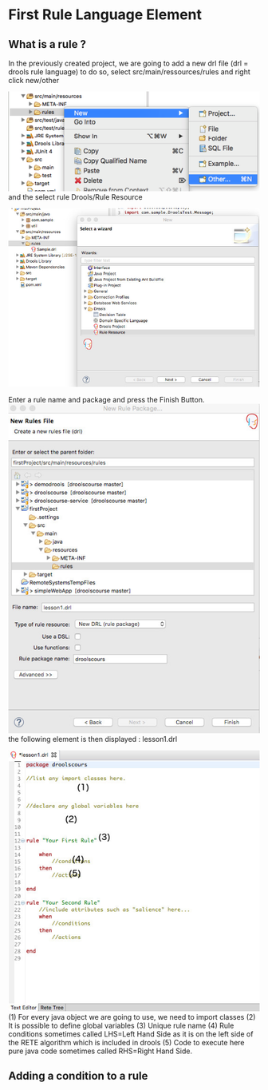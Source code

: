 #  First Rule Language Element


## What is a rule ?
In the previously created project, we are going to add a new drl file (drl = drools rule language)
to do so, select src/main/ressources/rules and right click new/other

![](drools/lesson1_fig0.png)
and the select rule Drools/Rule Resource

![](drools/lesson1_fig1.jpeg)

Enter a rule name and package and press the Finish Button.
![](drools/lesson1_fig2.jpeg)
the following element is then displayed : lesson1.drl

![](drools/lesson1_fig3.jpeg)
(1) For every java object we are going to use, we need to import classes
(2) It is possible to define global variables
(3) Unique rule name 
(4) Rule conditions sometimes called LHS=Left Hand Side as it is on the left side of the RETE algorithm which is included in drools
(5) Code to execute here pure java code sometimes called RHS=Right Hand Side. 

## Adding a condition to a rule



